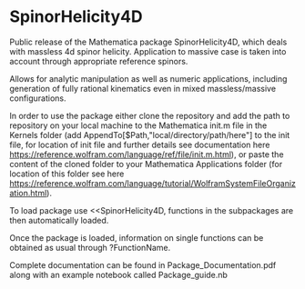 # SpinorHelicity4D

Public release of the Mathematica package SpinorHelicity4D, which deals with massless 4d spinor helicity. Application to massive case is taken into account through appropriate reference spinors.

Allows for analytic manipulation as well as numeric applications, including generation of fully rational kinematics even in mixed massless/massive configurations.

In order to use the package either clone the repository and add the path to repository on your local machine to the Mathematica init.m file in the Kernels folder (add AppendTo[$Path,"local/directory/path/here"] to the init file, for location of init file and further details see documentation here https://reference.wolfram.com/language/ref/file/init.m.html), or paste the content of the cloned folder to your Mathematica Applications folder (for location of this folder see here https://reference.wolfram.com/language/tutorial/WolframSystemFileOrganization.html).

To load package use <<SpinorHelicity4D, functions in the subpackages are then automatically loaded.

Once the package is loaded, information on single functions can be obtained as usual through ?FunctionName.

Complete documentation can be found in Package_Documentation.pdf along with an example notebook called Package_guide.nb
